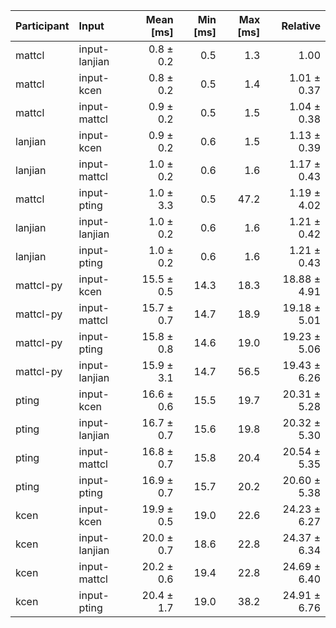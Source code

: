 | Participant | Input | Mean [ms] | Min [ms] | Max [ms] | Relative |
|:---|:---|---:|---:|---:|---:|
| mattcl | input-lanjian | 0.8 ± 0.2 | 0.5 | 1.3 | 1.00 |
| mattcl | input-kcen | 0.8 ± 0.2 | 0.5 | 1.4 | 1.01 ± 0.37 |
| mattcl | input-mattcl | 0.9 ± 0.2 | 0.5 | 1.5 | 1.04 ± 0.38 |
| lanjian | input-kcen | 0.9 ± 0.2 | 0.6 | 1.5 | 1.13 ± 0.39 |
| lanjian | input-mattcl | 1.0 ± 0.2 | 0.6 | 1.6 | 1.17 ± 0.43 |
| mattcl | input-pting | 1.0 ± 3.3 | 0.5 | 47.2 | 1.19 ± 4.02 |
| lanjian | input-lanjian | 1.0 ± 0.2 | 0.6 | 1.6 | 1.21 ± 0.42 |
| lanjian | input-pting | 1.0 ± 0.2 | 0.6 | 1.6 | 1.21 ± 0.43 |
| mattcl-py | input-kcen | 15.5 ± 0.5 | 14.3 | 18.3 | 18.88 ± 4.91 |
| mattcl-py | input-mattcl | 15.7 ± 0.7 | 14.7 | 18.9 | 19.18 ± 5.01 |
| mattcl-py | input-pting | 15.8 ± 0.8 | 14.6 | 19.0 | 19.23 ± 5.06 |
| mattcl-py | input-lanjian | 15.9 ± 3.1 | 14.7 | 56.5 | 19.43 ± 6.26 |
| pting | input-kcen | 16.6 ± 0.6 | 15.5 | 19.7 | 20.31 ± 5.28 |
| pting | input-lanjian | 16.7 ± 0.7 | 15.6 | 19.8 | 20.32 ± 5.30 |
| pting | input-mattcl | 16.8 ± 0.7 | 15.8 | 20.4 | 20.54 ± 5.35 |
| pting | input-pting | 16.9 ± 0.7 | 15.7 | 20.2 | 20.60 ± 5.38 |
| kcen | input-kcen | 19.9 ± 0.5 | 19.0 | 22.6 | 24.23 ± 6.27 |
| kcen | input-lanjian | 20.0 ± 0.7 | 18.6 | 22.8 | 24.37 ± 6.34 |
| kcen | input-mattcl | 20.2 ± 0.6 | 19.4 | 22.8 | 24.69 ± 6.40 |
| kcen | input-pting | 20.4 ± 1.7 | 19.0 | 38.2 | 24.91 ± 6.76 |
